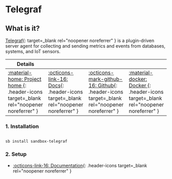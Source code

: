 # Telegraf

## What is it?

[Telegraf](https://www.influxdata.com/time-series-platform/telegraf/){: target=_blank rel="noopener noreferrer" } is a plugin-driven server agent for collecting and sending metrics and events from databases, systems, and IoT sensors.

| Details     |             |             |             |
|-------------|-------------|-------------|-------------|
| [:material-home: Project home ](https://www.influxdata.com/time-series-platform/telegraf/){: .header-icons target=_blank rel="noopener noreferrer" } | [:octicons-link-16: Docs](https://docs.influxdata.com/telegraf/v1.20/){: .header-icons target=_blank rel="noopener noreferrer" } | [:octicons-mark-github-16: Github](https://github.com/influxdata/telegraf){: .header-icons target=_blank rel="noopener noreferrer" } | [:material-docker: Docker ](https://hub.docker.com/_/telegraf){: .header-icons target=_blank rel="noopener noreferrer" }|

### 1. Installation

``` shell

sb install sandbox-telegraf

```

### 2. Setup

- [:octicons-link-16: Documentation](https://docs.influxdata.com/telegraf/v1.20/){: .header-icons target=_blank rel="noopener noreferrer" }
